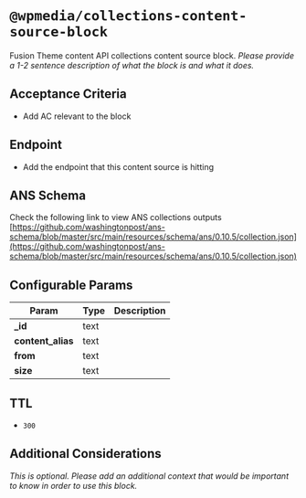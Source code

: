 # `@wpmedia/collections-content-source-block`
Fusion Theme content API collections content source block. _Please provide a 1-2 sentence description of what the block is and what it does._

## Acceptance Criteria
- Add AC relevant to the block

## Endpoint
- Add the endpoint that this content source is hitting

## ANS Schema
Check the following link to view ANS collections outputs
[https://github.com/washingtonpost/ans-schema/blob/master/src/main/resources/schema/ans/0.10.5/collection.json](https://github.com/washingtonpost/ans-schema/blob/master/src/main/resources/schema/ans/0.10.5/collection.json)

## Configurable Params
| **Param** | **Type** | **Description** |
|---|---|---|
| **_id** | text | |
| **content_alias** | text | |
| **from** | text | |
| **size** | text | |

## TTL
- `300`

## Additional Considerations
_This is optional. Please add an additional context that would be important to know in order to use this block._
